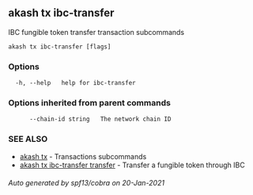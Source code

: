 ## akash tx ibc-transfer

IBC fungible token transfer transaction subcommands

```
akash tx ibc-transfer [flags]
```

### Options

```
  -h, --help   help for ibc-transfer
```

### Options inherited from parent commands

```
      --chain-id string   The network chain ID
```

### SEE ALSO

* [akash tx](akash_tx.md)	 - Transactions subcommands
* [akash tx ibc-transfer transfer](akash_tx_ibc-transfer_transfer.md)	 - Transfer a fungible token through IBC

###### Auto generated by spf13/cobra on 20-Jan-2021
